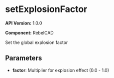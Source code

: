# setExplosionFactor

**API Version:** 1.0.0

**Component:** RebelCAD

Set the global explosion factor

## Parameters

- **factor**: Multiplier for explosion effect (0.0 - 1.0)

